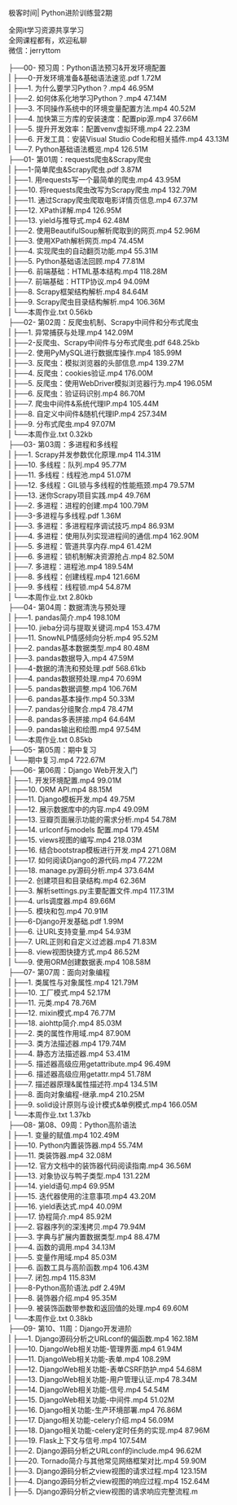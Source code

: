 极客时间| Python进阶训练营2期

全网it学习资源共享学习<br>全网课程都有，欢迎私聊<br>微信：jerryttom<br>

├──00- 预习周：Python语法预习&amp;开发环境配置<br> | ├──0-开发环境准备&amp;基础语法速览.pdf 1.72M<br> | ├──1. 为什么要学习Python？.mp4 46.95M<br> | ├──2. 如何体系化地学习Python？.mp4 47.14M<br> | ├──3. 不同操作系统中的环境变量配置方法.mp4 40.52M<br> | ├──4. 加快第三方库的安装速度：配置pip源.mp4 37.66M<br> | ├──5. 提升开发效率：配置venv虚拟环境.mp4 22.23M<br> | ├──6. 开发工具：安装Visual Studio Code和相关插件.mp4 43.13M<br> | └──7. Python基础语法概览.mp4 126.51M<br> ├──01- 第01周：requests爬虫&amp;Scrapy爬虫<br> | ├──1-简单爬虫&amp;Scrapy爬虫.pdf 3.87M<br> | ├──1. 用requests写一个最简单的爬虫.mp4 43.95M<br> | ├──10. 将requests爬虫改写为Scrapy爬虫.mp4 132.79M<br> | ├──11. 通过Scrapy爬虫爬取电影详情页信息.mp4 67.37M<br> | ├──12. XPath详解.mp4 126.95M<br> | ├──13. yield与推导式.mp4 62.48M<br> | ├──2. 使用BeautifulSoup解析爬取到的网页.mp4 52.96M<br> | ├──3. 使用XPath解析网页.mp4 74.45M<br> | ├──4. 实现爬虫的自动翻页功能.mp4 55.31M<br> | ├──5. Python基础语法回顾.mp4 77.81M<br> | ├──6. 前端基础：HTML基本结构.mp4 118.28M<br> | ├──7. 前端基础：HTTP协议.mp4 94.09M<br> | ├──8. Scrapy框架结构解析.mp4 84.64M<br> | ├──9. Scrapy爬虫目录结构解析.mp4 106.36M<br> | └──本周作业.txt 0.56kb<br> ├──02- 第02周：反爬虫机制、Scrapy中间件和分布式爬虫<br> | ├──1. 异常捕获与处理.mp4 142.09M<br> | ├──2-反爬虫、Scrapy中间件与分布式爬虫.pdf 648.25kb<br> | ├──2. 使用PyMySQL进行数据库操作.mp4 185.99M<br> | ├──3. 反爬虫：模拟浏览器的头部信息.mp4 139.27M<br> | ├──4. 反爬虫：cookies验证.mp4 176.00M<br> | ├──5. 反爬虫：使用WebDriver模拟浏览器行为.mp4 196.05M<br> | ├──6. 反爬虫：验证码识别.mp4 86.70M<br> | ├──7. 爬虫中间件&amp;系统代理IP.mp4 105.44M<br> | ├──8. 自定义中间件&amp;随机代理IP.mp4 257.34M<br> | ├──9. 分布式爬虫.mp4 97.07M<br> | └──本周作业.txt 0.32kb<br> ├──03- 第03周：多进程和多线程<br> | ├──1. Scrapy并发参数优化原理.mp4 114.31M<br> | ├──10. 多线程：队列.mp4 95.77M<br> | ├──11. 多线程：线程池.mp4 51.07M<br> | ├──12. 多线程：GIL锁与多线程的性能瓶颈.mp4 79.57M<br> | ├──13. 迷你Scrapy项目实践.mp4 49.76M<br> | ├──2. 多进程：进程的创建.mp4 100.79M<br> | ├──3-多进程与多线程.pdf 1.36M<br> | ├──3. 多进程：多进程程序调试技巧.mp4 86.93M<br> | ├──4. 多进程：使用队列实现进程间的通信.mp4 162.90M<br> | ├──5. 多进程：管道共享内存.mp4 61.42M<br> | ├──6. 多进程：锁机制解决资源抢占.mp4 82.50M<br> | ├──7. 多进程：进程池.mp4 189.54M<br> | ├──8. 多线程：创建线程.mp4 121.66M<br> | ├──9. 多线程：线程锁.mp4 54.87M<br> | └──本周作业.txt 2.80kb<br> ├──04- 第04周：数据清洗与预处理<br> | ├──1. pandas简介.mp4 198.10M<br> | ├──10. jieba分词与提取关键词.mp4 153.47M<br> | ├──11. SnowNLP情感倾向分析.mp4 95.52M<br> | ├──2. pandas基本数据类型.mp4 80.48M<br> | ├──3. pandas数据导入.mp4 47.59M<br> | ├──4-数据的清洗和预处理.pdf 568.61kb<br> | ├──4. pandas数据预处理.mp4 70.69M<br> | ├──5. pandas数据调整.mp4 106.76M<br> | ├──6. pandas基本操作.mp4 50.33M<br> | ├──7. pandas分组聚合.mp4 78.47M<br> | ├──8. pandas多表拼接.mp4 64.64M<br> | ├──9. pandas输出和绘图.mp4 97.54M<br> | └──本周作业.txt 0.85kb<br> ├──05- 第05周：期中复习<br> | └──期中复习.mp4 722.67M<br> ├──06- 第06周：Django Web开发入门<br> | ├──1. 开发环境配置.mp4 99.01M<br> | ├──10. ORM API.mp4 88.15M<br> | ├──11. Django模板开发.mp4 49.75M<br> | ├──12. 展示数据库中的内容.mp4 49.09M<br> | ├──13. 豆瓣页面展示功能的需求分析.mp4 54.78M<br> | ├──14. urlconf与models 配置.mp4 179.45M<br> | ├──15. views视图的编写.mp4 218.03M<br> | ├──16. 结合bootstrap模板进行开发.mp4 271.08M<br> | ├──17. 如何阅读Django的源代码.mp4 77.22M<br> | ├──18. manage.py源码分析.mp4 373.64M<br> | ├──2. 创建项目和目录结构.mp4 62.36M<br> | ├──3. 解析settings.py主要配置文件.mp4 117.31M<br> | ├──4. urls调度器.mp4 89.66M<br> | ├──5. 模块和包.mp4 70.91M<br> | ├──6-Django开发基础.pdf 1.99M<br> | ├──6. 让URL支持变量.mp4 54.93M<br> | ├──7. URL正则和自定义过滤器.mp4 71.83M<br> | ├──8. view视图快捷方式.mp4 86.52M<br> | └──9. 使用ORM创建数据表.mp4 108.58M<br> ├──07- 第07周：面向对象编程<br> | ├──1. 类属性与对象属性.mp4 121.79M<br> | ├──10. 工厂模式.mp4 52.17M<br> | ├──11. 元类.mp4 78.76M<br> | ├──12. mixin模式.mp4 76.77M<br> | ├──18. aiohttp简介.mp4 85.03M<br> | ├──2. 类的属性作用域.mp4 87.90M<br> | ├──3. 类方法描述器.mp4 179.74M<br> | ├──4. 静态方法描述器.mp4 53.41M<br> | ├──5. 描述器高级应用getattribute.mp4 96.49M<br> | ├──6. 描述器高级应用getattr.mp4 51.78M<br> | ├──7. 描述器原理&amp;属性描述符.mp4 134.51M<br> | ├──8. 面向对象编程-继承.mp4 210.25M<br> | ├──9. solid设计原则与设计模式&amp;单例模式.mp4 166.05M<br> | └──本周作业.txt 1.37kb<br> ├──08- 第08、09周：Python高阶语法<br> | ├──1. 变量的赋值.mp4 102.49M<br> | ├──10. Python内置装饰器.mp4 55.74M<br> | ├──11. 类装饰器.mp4 32.08M<br> | ├──12. 官方文档中的装饰器代码阅读指南.mp4 36.56M<br> | ├──13. 对象协议与鸭子类型.mp4 131.22M<br> | ├──14. yield语句.mp4 69.95M<br> | ├──15. 迭代器使用的注意事项.mp4 43.20M<br> | ├──16. yield表达式.mp4 40.09M<br> | ├──17. 协程简介.mp4 85.92M<br> | ├──2. 容器序列的深浅拷贝.mp4 79.94M<br> | ├──3. 字典与扩展内置数据类型.mp4 88.47M<br> | ├──4. 函数的调用.mp4 34.13M<br> | ├──5. 变量作用域.mp4 85.03M<br> | ├──6. 函数工具与高阶函数.mp4 106.43M<br> | ├──7. 闭包.mp4 115.83M<br> | ├──8-Python高阶语法.pdf 2.49M<br> | ├──8. 装饰器介绍.mp4 95.35M<br> | ├──9. 被装饰函数带参数和返回值的处理.mp4 69.60M<br> | └──本周作业.txt 0.38kb<br> ├──09- 第10、11周：Django开发进阶<br> | ├──1. Django源码分析之URLconf的偏函数.mp4 162.18M<br> | ├──10. DjangoWeb相关功能-管理界面.mp4 61.94M<br> | ├──11. DjangoWeb相关功能-表单.mp4 108.29M<br> | ├──12. DjangoWeb相关功能-表单CSRF防护.mp4 54.68M<br> | ├──13. DjangoWeb相关功能-用户管理认证.mp4 78.34M<br> | ├──14. DjangoWeb相关功能-信号.mp4 54.54M<br> | ├──15. DjangoWeb相关功能-中间件.mp4 51.02M<br> | ├──16. Django相关功能-生产环境部署.mp4 76.86M<br> | ├──17. Django相关功能-celery介绍.mp4 56.09M<br> | ├──18. Django相关功能-celery定时任务的实现.mp4 87.96M<br> | ├──19. Flask上下文与信号.mp4 107.54M<br> | ├──2. Django源码分析之URLconf的include.mp4 96.62M<br> | ├──20. Tornado简介与其他常见网络框架对比.mp4 59.90M<br> | ├──3. Django源码分析之view视图的请求过程.mp4 123.15M<br> | ├──4. Django源码分析之view视图的响应过程.mp4 152.64M<br> | ├──5. Django源码分析之view视图的请求响应完整流程.m